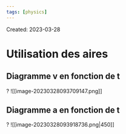 ```yaml
---
tags: [physics] 
---
```

Created: 2023-03-28

# Utilisation des aires
## Diagramme v en fonction de t
?
![[image-20230328093709147.png]]
<!--SR:!2023-04-01,3,250-->

## Diagramme a en fonction de t
?
![[image-20230328093918736.png|450]]
<!--SR:!2023-04-01,3,250-->


